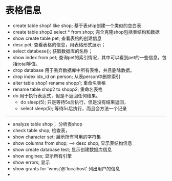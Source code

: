 # 表格信息

- create table shop1 like shop; 基于表ship创建一个类似的空白表
- create table shop2 select * from shop; 完全克隆shop包括表结构和数据
- show create table pet; 查看表格的创建信息
- desc pet; 查看表格的信息，用表格形式展示；
- select databese(); 获取数据库的名称；
- show index from pet; 查询pet的索引情况，其中可以看到pet的一些信息，包括total等值。
- drop database 用于丢弃数据库中所有表格，并且删除数据。
- drop index idx_id on person; 从表person中删除索引
- alter table shop1 rename shopp1; 重命名表格
- rename table shop2 to shopp2;	重命名表格
- do 用于执行表达式，但是不返回任何结果。
	- do sleep(5); 只是等待5s后执行，但是没有结果返回，
	- select sleep(5); 等待5s后执行，而且会方法一个记录

---
- analyze table shop； 分析表shop
- check table shop; 检查表，
- show character set; 展示所有可用的字符集
- show columns from shop; ==> desc shop; 显示表结构信息
- show create database test; 显示创建数据库信息
- show engines; 显示所有引擎
- show errors; 显示
- show grants for 'wmsj'@'localhost' 列出用户的信息
- 
